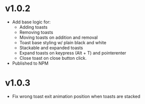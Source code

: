 # v1.0.2

- Add base logic for:
    - Adding toasts
    - Removing toasts
    - Moving toasts on addition and removal
    - Toast base styling w/ plain black and white
    - Stackable and expanded toasts
    - Expand toasts on keypress (Alt + T) and pointerenter
    - Close toast on close button click.
- Published to NPM

# v1.0.3

- Fix wrong toast exit animation position when toasts are stacked